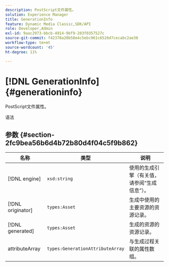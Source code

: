 ```yaml
---
description: PostScript文件属性。
solution: Experience Manager
title: GenerationInfo
feature: Dynamic Media Classic,SDK/API
role: Developer,Admin
exl-id: 9aac2973-bbcb-4914-9bf9-203f0357527c
source-git-commit: f42378a20b58e4c5ebc961c6526d7cecabc2ae38
workflow-type: tm+mt
source-wordcount: '45'
ht-degree: 11%

---
```


# [!DNL GenerationInfo]{#generationinfo}

PostScript文件属性。

语法

## 参数 {#section-2fc9bea56b6d4b72b80d4f04c5f9b862}

| 名称 | 类型 | 说明 |
|---|---|---|
| [!DNL engine] | `xsd:string` | 使用的生成引擎（有关值，请参阅“生成信息”）。 |
| [!DNL originator] | `types:Asset` | 生成中使用的主要资源的资源记录。 |
| [!DNL generated] | `types:Asset` | 生成的资源的资源记录。 |
| attributeArray | `types:GenerationAttributeArray` | 与生成过程关联的属性数组。 |
